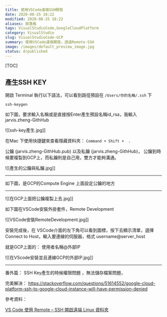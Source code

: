 ```yaml
---
title: 使用VSCode遠端SSH開發
date: 2020-08-25 18:22
modified: 2020-08-25 18:22
aliases: 部落格 
tags: VisualStudioCode,GoogleCloudPlatform
category: VisualStudio
slug: VisualStudioCode-GCP
summary: 使用VSCode遠端開發，透過Remote-SSH
image: /images/default_preview_image.jpg
status: drpublished
---
```


[TOC]


##  產生SSH KEY


開啟 Terminal 執行以下語法，可以看到路徑預設在 `/Users/你的名稱/.ssh` 下
```
ssh-keygen
```

如下圖，要求輸入名稱或是直接按Enter產生預設名稱id_rsa，我輸入jarvis.zheng-GithHub

![[ssh-key產生.jpg]]

在Mac 下使用快捷鍵來查看隱藏資料夾： `Command + Shift +  . `

公鑰 (jarvis.zheng-GithHub.pub) 以及私鑰 (jarvis.zheng-GithHub)，
公鑰到時候要複製到GCP上，而私鑰則是自己用，雙方才能夠溝通。

![[產生的公鑰與私鑰.jpg]]

---

如下圖，是GCP的Compute Engine 上面設定公鑰的地方

---

![[在GCP上面把公鑰複製上去.jpg]]

如下圖在VSCode安裝外掛套件，Remote Development

![[VSCode安裝RemoteDevelopment.jpg]]

安裝完成後，在 VSCode介面的左下角可以看到圖標，按下去顯示清單，選擇Connect to Host，輸入要連線的伺服器，格式 username@server_host

就是GCP上面的： 使用者名稱@外部IP

![[在VScode安裝並且連線GCP的外部IP.jpg]]

---


番外篇：
SSH Key產生的時候權限問題 ，無法儲存檔案問題，

完美解決：
https://stackoverflow.com/questions/51614552/google-cloud-platform-ssh-to-google-cloud-instance-will-have-permission-denied



參考資料：

[VS Code 使用 Remote – SSH 開啟遠端 Linux 資料夾](https://www.wowfuncode.com/2020/07/14/vscode-using-remote-ssh/)